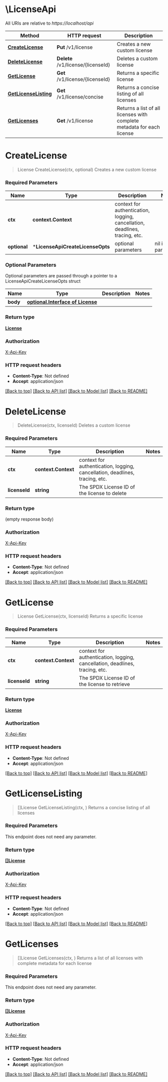 # \LicenseApi

All URIs are relative to *https://localhost/api*

Method | HTTP request | Description
------------- | ------------- | -------------
[**CreateLicense**](LicenseApi.md#CreateLicense) | **Put** /v1/license | Creates a new custom license
[**DeleteLicense**](LicenseApi.md#DeleteLicense) | **Delete** /v1/license/{licenseId} | Deletes a custom license
[**GetLicense**](LicenseApi.md#GetLicense) | **Get** /v1/license/{licenseId} | Returns a specific license
[**GetLicenseListing**](LicenseApi.md#GetLicenseListing) | **Get** /v1/license/concise | Returns a concise listing of all licenses
[**GetLicenses**](LicenseApi.md#GetLicenses) | **Get** /v1/license | Returns a list of all licenses with complete metadata for each license


# **CreateLicense**
> License CreateLicense(ctx, optional)
Creates a new custom license



### Required Parameters

Name | Type | Description  | Notes
------------- | ------------- | ------------- | -------------
 **ctx** | **context.Context** | context for authentication, logging, cancellation, deadlines, tracing, etc.
 **optional** | ***LicenseApiCreateLicenseOpts** | optional parameters | nil if no parameters

### Optional Parameters
Optional parameters are passed through a pointer to a LicenseApiCreateLicenseOpts struct

Name | Type | Description  | Notes
------------- | ------------- | ------------- | -------------
 **body** | [**optional.Interface of License**](License.md)|  | 

### Return type

[**License**](License.md)

### Authorization

[X-Api-Key](../README.md#X-Api-Key)

### HTTP request headers

 - **Content-Type**: Not defined
 - **Accept**: application/json

[[Back to top]](#) [[Back to API list]](../README.md#documentation-for-api-endpoints) [[Back to Model list]](../README.md#documentation-for-models) [[Back to README]](../README.md)

# **DeleteLicense**
> DeleteLicense(ctx, licenseId)
Deletes a custom license



### Required Parameters

Name | Type | Description  | Notes
------------- | ------------- | ------------- | -------------
 **ctx** | **context.Context** | context for authentication, logging, cancellation, deadlines, tracing, etc.
  **licenseId** | **string**| The SPDX License ID of the license to delete | 

### Return type

 (empty response body)

### Authorization

[X-Api-Key](../README.md#X-Api-Key)

### HTTP request headers

 - **Content-Type**: Not defined
 - **Accept**: application/json

[[Back to top]](#) [[Back to API list]](../README.md#documentation-for-api-endpoints) [[Back to Model list]](../README.md#documentation-for-models) [[Back to README]](../README.md)

# **GetLicense**
> License GetLicense(ctx, licenseId)
Returns a specific license



### Required Parameters

Name | Type | Description  | Notes
------------- | ------------- | ------------- | -------------
 **ctx** | **context.Context** | context for authentication, logging, cancellation, deadlines, tracing, etc.
  **licenseId** | **string**| The SPDX License ID of the license to retrieve | 

### Return type

[**License**](License.md)

### Authorization

[X-Api-Key](../README.md#X-Api-Key)

### HTTP request headers

 - **Content-Type**: Not defined
 - **Accept**: application/json

[[Back to top]](#) [[Back to API list]](../README.md#documentation-for-api-endpoints) [[Back to Model list]](../README.md#documentation-for-models) [[Back to README]](../README.md)

# **GetLicenseListing**
> []License GetLicenseListing(ctx, )
Returns a concise listing of all licenses



### Required Parameters
This endpoint does not need any parameter.

### Return type

[**[]License**](License.md)

### Authorization

[X-Api-Key](../README.md#X-Api-Key)

### HTTP request headers

 - **Content-Type**: Not defined
 - **Accept**: application/json

[[Back to top]](#) [[Back to API list]](../README.md#documentation-for-api-endpoints) [[Back to Model list]](../README.md#documentation-for-models) [[Back to README]](../README.md)

# **GetLicenses**
> []License GetLicenses(ctx, )
Returns a list of all licenses with complete metadata for each license



### Required Parameters
This endpoint does not need any parameter.

### Return type

[**[]License**](License.md)

### Authorization

[X-Api-Key](../README.md#X-Api-Key)

### HTTP request headers

 - **Content-Type**: Not defined
 - **Accept**: application/json

[[Back to top]](#) [[Back to API list]](../README.md#documentation-for-api-endpoints) [[Back to Model list]](../README.md#documentation-for-models) [[Back to README]](../README.md)

